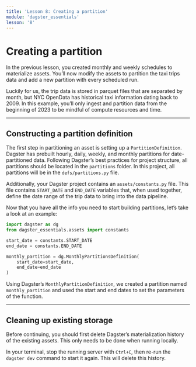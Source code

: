 ```yaml
---
title: 'Lesson 8: Creating a partition'
module: 'dagster_essentials'
lesson: '8'
---
```


# Creating a partition

In the previous lesson, you created monthly and weekly schedules to materialize assets. You’ll now modify the assets to partition the taxi trips data and add a new partition with every scheduled run.

Luckily for us, the trip data is stored in parquet files that are separated by month, but NYC OpenData has historical taxi information dating back to 2009. In this example, you’ll only ingest and partition data from the beginning of 2023 to be mindful of compute resources and time.

---

## Constructing a partition definition

The first step in partitioning an asset is setting up a `PartitionDefinition`. Dagster has prebuilt hourly, daily, weekly, and monthly partitions for date-partitioned data. Following Dagster’s best practices for project structure, all partitions should be located in the `partitions` folder. In this project, all partitions will be in the `defs/partitions.py` file.

Additionally, your Dagster project contains an `assets/constants.py` file. This file contains `START_DATE` and `END_DATE` variables that, when used together, define the date range of the trip data to bring into the data pipeline.

Now that you have all the info you need to start building partitions, let’s take a look at an example:

```python
import dagster as dg
from dagster_essentials.assets import constants

start_date = constants.START_DATE
end_date = constants.END_DATE

monthly_partition = dg.MonthlyPartitionsDefinition(
    start_date=start_date,
    end_date=end_date
)
```

Using Dagster’s `MonthlyPartitionDefinition`, we created a partition named `monthly_partition` and used the start and end dates to set the parameters of the function.

---

## Cleaning up existing storage

Before continuing, you should first delete Dagster’s materialization history of the existing assets. This only needs to be done when running locally.

In your terminal, stop the running server with `Ctrl+C`, then re-run the `dagster dev` command to start it again. This will delete this history.
